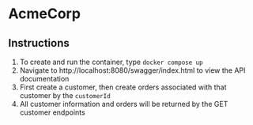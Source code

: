# AcmeCorp

## Instructions
1. To create and run the container, type `docker compose up`
2. Navigate to http://localhost:8080/swagger/index.html to view the API documentation
3. First create a customer, then create orders associated with that customer by the `customerId`
4. All customer information and orders will be returned by the GET customer endpoints
